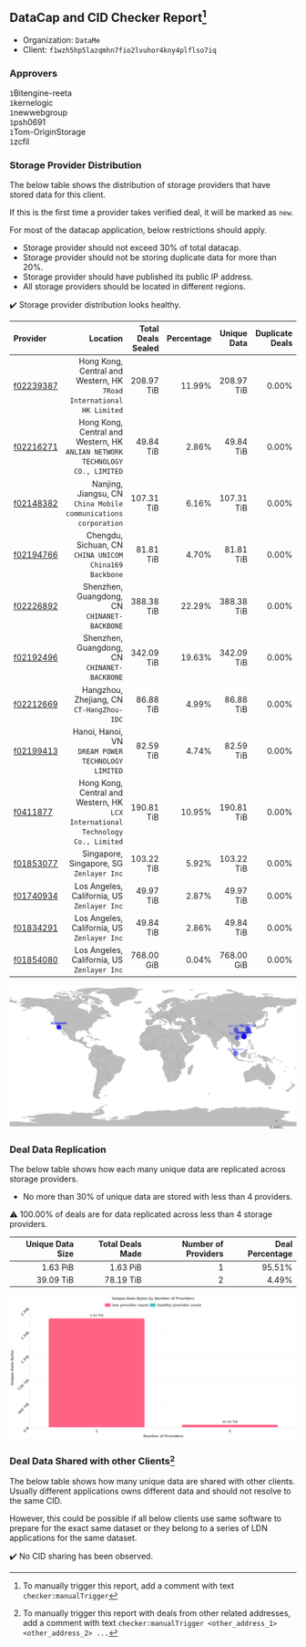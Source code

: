 ## DataCap and CID Checker Report[^1]
 - Organization: `DataMe`
 - Client: `f1wzh5hp5lazqmhn7fio2lvuhor4kny4plflso7iq`
### Approvers
`1`Bitengine-reeta<br/>`1`kernelogic<br/>`1`newwebgroup<br/>`1`psh0691<br/>`1`Tom-OriginStorage<br/>`1`zcfil

### Storage Provider Distribution
The below table shows the distribution of storage providers that have stored data for this client.

If this is the first time a provider takes verified deal, it will be marked as `new`.

For most of the datacap application, below restrictions should apply.
 - Storage provider should not exceed 30% of total datacap.
 - Storage provider should not be storing duplicate data for more than 20%.
 - Storage provider should have published its public IP address.
 - All storage providers should be located in different regions.

✔️ Storage provider distribution looks healthy.

| Provider                                              |                                                                           Location | Total Deals Sealed | Percentage | Unique Data | Duplicate Deals |
| :---------------------------------------------------- | ---------------------------------------------------------------------------------: | -----------------: | ---------: | ----------: | --------------: |
| [f02239387](https://filfox.info/en/address/f02239387) |            Hong Kong, Central and Western, HK<br/>`7Road International HK Limited` |         208.97 TiB |     11.99% |  208.97 TiB |           0.00% |
| [f02216271](https://filfox.info/en/address/f02216271) |    Hong Kong, Central and Western, HK<br/>`ANLIAN NETWORK TECHNOLOGY CO., LIMITED` |          49.84 TiB |      2.86% |   49.84 TiB |           0.00% |
| [f02148382](https://filfox.info/en/address/f02148382) |                 Nanjing, Jiangsu, CN<br/>`China Mobile communications corporation` |         107.31 TiB |      6.16% |  107.31 TiB |           0.00% |
| [f02194766](https://filfox.info/en/address/f02194766) |                          Chengdu, Sichuan, CN<br/>`CHINA UNICOM China169 Backbone` |          81.81 TiB |      4.70% |   81.81 TiB |           0.00% |
| [f02226892](https://filfox.info/en/address/f02226892) |                                    Shenzhen, Guangdong, CN<br/>`CHINANET-BACKBONE` |         388.38 TiB |     22.29% |  388.38 TiB |           0.00% |
| [f02192496](https://filfox.info/en/address/f02192496) |                                    Shenzhen, Guangdong, CN<br/>`CHINANET-BACKBONE` |         342.09 TiB |     19.63% |  342.09 TiB |           0.00% |
| [f02212669](https://filfox.info/en/address/f02212669) |                                       Hangzhou, Zhejiang, CN<br/>`CT-HangZhou-IDC` |          86.88 TiB |      4.99% |   86.88 TiB |           0.00% |
| [f02199413](https://filfox.info/en/address/f02199413) |                              Hanoi, Hanoi, VN<br/>`DREAM POWER TECHNOLOGY LIMITED` |          82.59 TiB |      4.74% |   82.59 TiB |           0.00% |
| [f0411877](https://filfox.info/en/address/f0411877)   | Hong Kong, Central and Western, HK<br/>`LCX International Technology Co., Limited` |         190.81 TiB |     10.95% |  190.81 TiB |           0.00% |
| [f01853077](https://filfox.info/en/address/f01853077) |                                        Singapore, Singapore, SG<br/>`Zenlayer Inc` |         103.22 TiB |      5.92% |  103.22 TiB |           0.00% |
| [f01740934](https://filfox.info/en/address/f01740934) |                                     Los Angeles, California, US<br/>`Zenlayer Inc` |          49.97 TiB |      2.87% |   49.97 TiB |           0.00% |
| [f01834291](https://filfox.info/en/address/f01834291) |                                     Los Angeles, California, US<br/>`Zenlayer Inc` |          49.84 TiB |      2.86% |   49.84 TiB |           0.00% |
| [f01854080](https://filfox.info/en/address/f01854080) |                                     Los Angeles, California, US<br/>`Zenlayer Inc` |         768.00 GiB |      0.04% |  768.00 GiB |           0.00% |

<img src="https://raw.githubusercontent.com/data-preservation-programs/filplus-checker-assets/main/filecoin-project/filecoin-plus-large-datasets/issues/2044/1689934526294.png"/>

### Deal Data Replication
The below table shows how each many unique data are replicated across storage providers.

- No more than 30% of unique data are stored with less than 4 providers.

⚠️ 100.00% of deals are for data replicated across less than 4 storage providers.

| Unique Data Size | Total Deals Made | Number of Providers | Deal Percentage |
| ---------------: | ---------------: | ------------------: | --------------: |
|         1.63 PiB |         1.63 PiB |                   1 |          95.51% |
|        39.09 TiB |        78.19 TiB |                   2 |           4.49% |

<img src="https://raw.githubusercontent.com/data-preservation-programs/filplus-checker-assets/main/filecoin-project/filecoin-plus-large-datasets/issues/2044/1689934526928.png"/>

### Deal Data Shared with other Clients[^3]
The below table shows how many unique data are shared with other clients.
Usually different applications owns different data and should not resolve to the same CID.

However, this could be possible if all below clients use same software to prepare for the exact same dataset or they belong to a series of LDN applications for the same dataset.

✔️ No CID sharing has been observed.

[^1]: To manually trigger this report, add a comment with text `checker:manualTrigger`

[^2]: Deals from those addresses are combined into this report as they are specified with `checker:manualTrigger`

[^3]: To manually trigger this report with deals from other related addresses, add a comment with text `checker:manualTrigger <other_address_1> <other_address_2> ...`
